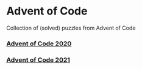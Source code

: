# Advent of Code 

Collection of (solved) puzzles from Advent of Code

### [Advent of Code 2020](https://github.com/enigm4tik/advent-of-code/tree/main/2020)
### [Advent of Code 2021](https://github.com/enigm4tik/advent-of-code/tree/main/2021)
